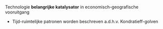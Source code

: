 Technologie **belangrijke katalysator** in economisch-geografische vooruitgang

 - Tijd-ruimtelijke patronen worden beschreven a.d.h.v. Kondratieff-golven